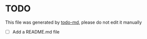 # TODO

This file was generated by [todo-md](https://github.com/KobeW-1952857/todo-md), please do not edit it manually

- [ ] Add a README.md file
